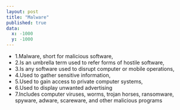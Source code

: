 ```yaml
---
layout: post
title: "Malware"
published: true
data:
  x: -1000
  y: -1000
---
```


+ 1.Malware, short for malicious software, 
+ 2.Is an umbrella term used to refer forms of hostile software,
+ 3.Is any software used to disrupt computer or mobile operations, 
+ 4.Used to gather sensitive information, 
+ 5.Used to gain access to private computer systems, 
+ 6.Used to display unwanted advertising
+ 7.Includes computer viruses, worms, trojan horses, ransomware, spyware, adware, scareware, and other malicious programs
